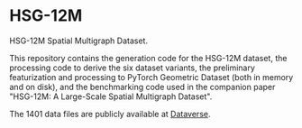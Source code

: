 # HSG-12M
HSG-12M Spatial Multigraph Dataset.

This repository contains the generation code for the HSG-12M dataset, the processing code to derive the six dataset variants, the preliminary featurization and processing to PyTorch Geometric Dataset (both in memory and on disk), and the benchmarking code used in the companion paper "HSG-12M: A Large-Scale Spatial Multigraph Dataset".

The 1401 data files are publicly available at [Dataverse](https://doi.org/10.7910/DVN/PYDSSQ).